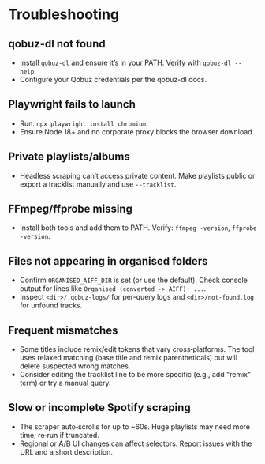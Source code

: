# Troubleshooting

## qobuz-dl not found

- Install `qobuz-dl` and ensure it’s in your PATH. Verify with `qobuz-dl --help`.
- Configure your Qobuz credentials per the qobuz-dl docs.

## Playwright fails to launch

- Run: `npx playwright install chromium`.
- Ensure Node 18+ and no corporate proxy blocks the browser download.

## Private playlists/albums

- Headless scraping can’t access private content. Make playlists public or export a tracklist manually and use `--tracklist`.

## FFmpeg/ffprobe missing

- Install both tools and add them to PATH. Verify: `ffmpeg -version`, `ffprobe -version`.

## Files not appearing in organised folders

- Confirm `ORGANISED_AIFF_DIR` is set (or use the default). Check console output for lines like `Organised (converted -> AIFF): ...`.
- Inspect `<dir>/.qobuz-logs/` for per-query logs and `<dir>/not-found.log` for unfound tracks.

## Frequent mismatches

- Some titles include remix/edit tokens that vary cross‑platforms. The tool uses relaxed matching (base title and remix parentheticals) but will delete suspected wrong matches.
- Consider editing the tracklist line to be more specific (e.g., add "remix" term) or try a manual query.

## Slow or incomplete Spotify scraping

- The scraper auto‑scrolls for up to ~60s. Huge playlists may need more time; re‑run if truncated.
- Regional or A/B UI changes can affect selectors. Report issues with the URL and a short description.
